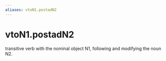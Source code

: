 ```yaml
---
aliases: vtoN1.postadN2
---
```

# vtoN1.postadN2

transitive verb with the nominal object N1, following and modifying the noun N2.